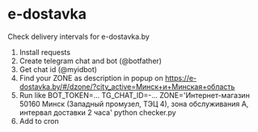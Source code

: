 # e-dostavka
Check delivery intervals for e-dostavka.by

1. Install requests
2. Create telegram chat and bot (@botfather)
3. Get chat id (@myidbot)
4. Find your ZONE as description in popup on https://e-dostavka.by/#/dzone/?city_active=Минск+и+Минская+область
4. Run like
BOT_TOKEN=... TG_CHAT_ID=-... ZONE='Интернет-магазин 50160 Минск (Западный промузел, ТЭЦ 4), зона обслуживания А, интервал доставки 2 часа' python checker.py
5. Add to cron